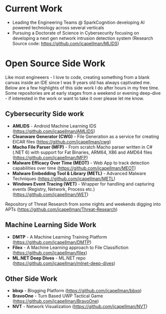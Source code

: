 # Current Work
* Leading the Engineering Teams @ SparkCognition developing AI powered technology across several verticals
* Pursuing a Doctorate of Science in Cybersecurity focusing on developing a next gen network intrusion detection system (Research Source code: https://github.com/jcapellman/MLIDS)

# Open Source Side Work
Like most engineeers - I love to code, creating something from a blank canvas inside an IDE since I was 9 years old has always captivated me. Below are a few highlights of this side work I do after hours in my free time.  Some repositories are at early stages from a weekend or evening deep-dive - if interested in the work or want to take it over please let me know.

## Cybersecurity Side work
* **AMLIDS** - Android Machine Learning IDS (https://github.com/jcapellman/AMLIDS)
* **Cleanware Generator (CWG)** - File Generation as a service for creating EICAR files (https://github.com/jcapellman/cwg)
* **Macho File Parser (MFP)** - From scratch Macho parser written in C# (.NET 6) with support for Fat Binaries, ARM64, X86 and AMD64 files (https://github.com/jcapellman/MFP)
* **Malware Efficacy Over Time (MEOT)** - Web App to track detection capabilities over time (https://github.com/jcapellman/MEOT)
* **Malware Embedding Tool & Library (METL)** - Advanced Malware Techniques (https://github.com/jcapellman/METL)
* **Windows Event Tracing (WET)** - Wrapper for handling and capturing events (Registry, Network, Process etc.) (https://github.com/jcapellman/WET)

Repository of Threat Research from some nights and weekends digging into APTs (https://github.com/jcapellman/Threat-Research)

## Machine Learning Side Work

* **DMTP** - A Machine Learning Training Platform (https://github.com/jcapellman/DMTP)
* **Filex** - A Machine Learning approach to File Classifiction (https://github.com/jcapellman/filex)
* **ML.NET Deep Dives** - ML.NET repo (https://github.com/jcapellman/mlnet-deep-dives)

## Other Side Work
* **bbxp** - Blogging Platform (https://github.com/jcapellman/bbxp)
* **BravoOne** - Turn Based UWP Tactical Game (https://github.com/jcapellman/BravoOne)
* **NVT** - Network Visualization (https://github.com/jcapellman/NVT)
